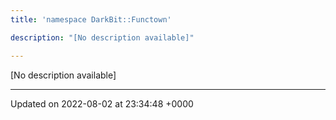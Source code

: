 ```yaml
---
title: 'namespace DarkBit::Functown'

description: "[No description available]"

---
```







[No description available]






-------------------------------

Updated on 2022-08-02 at 23:34:48 +0000
